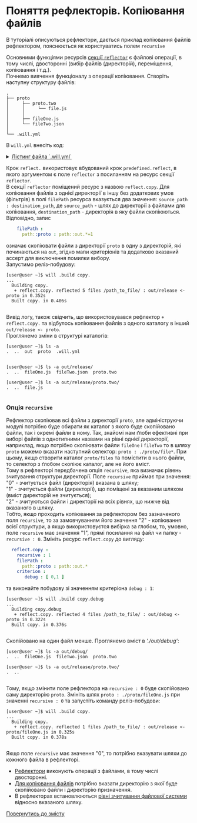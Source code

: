 # Поняття рефлекторів. Копіювання файлів

В туторіалі описуються рефлектори, дається приклад копіювання файлів рефлектором, пояснюється як користуватись полем `recursive`  

<a name="reflector-term"></a> Основними функціями ресурсів [секції `reflector`](CompositionOfWillFile.md#reflector) є файлові операції, в тому числі, двосторонні (вибір файлів (директорій), переміщення, копіювання і т.д.).  
Почнемо вивчення функціоналу з операції копіювання. Створіть наступну структуру файлів:

```
.
├── proto
│     ├── proto.two
│     │     └── file.js
│     │
│     ├── fileOne.js 
│     └── fileTwo.json   
│
└── .will.yml       

```

В `will.yml` внесіть код:

<details>
  <summary><u>Лістинг файла `.will.yml`</u></summary>

```yaml
about :
  name : copyByReflector
  description : "To copy files by reflector using"

path :

  in : '.'
  out : 'out'
  proto : './proto'
  out.debug : 
    path : './out/debug'
    criterion :
      debug : 1
  out.release : 
    path : './out/release'
    criterion :
      debug : 0

reflector :

  reflect.copy :
    filePath :
      path::proto : path::out.*=1
    criterion :
       debug : [ 0,1 ]

step :

  reflect. :
    inherit : predefined.reflect
    reflector : reflect.*
    criterion :
       debug : [ 0,1 ]

build :

  copy :
    criterion : 
      default : 1
      debug : [ 0,1 ]
    steps :
      - reflect.*

```
    
</details>

<a name="copy-by-reflector"></a> Крок `reflect.` використовує вбудований крок `predefined.reflect`, в якого аргументом є поле `reflector` з посиланням на ресурс секції `reflector`.  
В секції `reflector` поміщений ресурс з назвою `reflect.copy`. Для копіювання файлів з однієї директорії в іншу без додаткових умов (фільтрів) в полі `filePath` ресурса вказується два значення: `source_path : destination_path`, де `source_path` - шлях до директорії з файлами для копіювання, `destination_path` - директорія в яку файли скопіюються.  
Відповідно, запис

```yaml
    filePath :
      path::proto : path::out.*=1

```

означає скопіювати файли з директорії `proto` в одну з директорій, які починаються на `out`, згідно мапи критеріонів та додатково вказаний ассерт для виключення помилки вибору.  
Запустимо реліз-побудову:

```
[user@user ~]$ will .build copy.
...
  Building copy.
   + reflect.copy. reflected 5 files /path_to_file/ : out/release <- proto in 0.352s
  Built copy. in 0.406s
  
```

Вивід логу, також свідчить, що використовувався рефлектор `+ reflect.copy.` та відбулось копіювання файлів з одного каталогу в інший `out/release <- proto`.  
Проглянемо зміни в структурі каталогів:  

```
[user@user ~]$ ls -a
.  ..  out  proto  .will.yml
  
```

```
[user@user ~]$ ls -a out/release/
.  ..  fileOne.js  fileTwo.json  proto.two

[user@user ~]$ ls -a out/release/proto.two/
.  ..  file.js
  
```

### <a name="recursive-reflector"></a> Опція `recursive` 
Рефлектор скопіював всі файли з директорії `proto`, але адмініструючи модулі потрібно буде обирати як каталог з якого буде скопійовано файли, так і окремі файли в ному. Так, знайомі нам ґлоби ефективні при виборі файлів з однотипними назвами на рівні однієї директорії, наприклад, якщо потрібно скопіювати файли `fileOne` i `fileTwo` то в шляху `proto` можемо вказати наступний селектор: `proto : ./proto/file*`. При цьому, якщо створити каталог `proto/files`  та помістити в нього файли, то селектор з ґлобом скопіює каталог, але не його вміст.  
Тому в рефлекторі передбачена опція `recursive`, яка визначає рівень зчитування структури директорії. Поле `recursive` приймає три значення:  
"0" - зчитується файл (директорія) вказана в шляху;  
"1" - зчитується файли (директорії), що поміщені за вказаним шляхом (вміст директорій не зчитується);  
"2" - зчитуються файли і директорії на всіх рівнях, що нижче від вказаного в шляху.  
Тобто, якщо проходить копіювання за рефлектором без зазначеного поля `recursive`, то за замовчуванням його значення "2" - копіювання всієї структури, а якщо використовуєтся вибірка за ґлобом, то, умовно, поле `recursive` має значення "1", прямі посилання на файл чи папку - `recursive : 0`.
Змініть ресурс `reflect.copy` до вигляду:  

```yaml
  reflect.copy :
    recursive : 1
    filePath :
      path::proto : path::out.*
    criterion :
       debug : [ 0,1 ]

```

та виконайте побудову зі значенням критеріона `debug : 1`:  

```
[user@user ~]$ will .build copy.debug
...
  Building copy.debug
   + reflect.copy. reflected 4 files /path_to_file/ : out/debug <- proto in 0.322s
  Built copy. in 0.376s
  
```

Скопійовано на один файл менше. Проглянемо  вміст в _'./out/debug'_:

```
[user@user ~]$ ls -a out/debug/
.  ..  fileOne.js  fileTwo.json  proto.two

[user@user ~]$ ls -a out/release/proto.two/
.  ..
  
```

Тому, якщо змінити поле рефлектора на `recursive : 0` буде скопійовано саму директорію `proto`. Змініть шлях `proto : ./proto/fileOne.js` при значенні `recursive : 0` та запустіть команду реліз-побудови:  

```
[user@user ~]$ will .build copy.
...
  Building copy.
   + reflect.copy. reflected 1 files /path_to_file/ : out/release <- proto/fileOne.js in 0.325s
  Built copy. in 0.378s
  
```

Якщо поле `recursive` має значення "0", то потрібно вказувати шляхи до кожного файла в рефлекторі.

- [Рефлектори](#reflector-term) виконують операції з файлами, в тому числі двосторонні.  
- [Для копіювання файлів](#copy-by-reflector) потрібно вказати директорію з якої буде скопійовано файли і директорію призначення.   
- В рефлекторах встановлюються [рівні зчитування файлової системи](#recursive-reflector) відносно вказаного шляху.

[Повернутись до змісту](../README.md#tutorials)